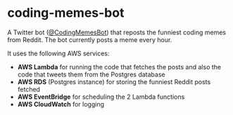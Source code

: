 # coding-memes-bot

A Twitter bot ([@CodingMemesBot](https://twitter.com/CodingMemesBot)) that reposts the funniest coding memes from Reddit.
The bot currently posts a meme every hour. 

It uses the following AWS services:
- **AWS Lambda** for running the code that fetches the posts and also the code that tweets them from the Postgres database
- **AWS RDS** (Postgres instance) for storing the funniest Reddit posts fetched
- **AWS EventBridge** for scheduling the 2 Lambda functions
- **AWS CloudWatch** for logging

